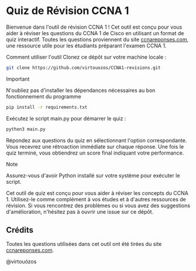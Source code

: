 # Quiz de Révision CCNA 1
Bienvenue dans l'outil de révision CCNA 1 ! Cet outil est conçu pour vous aider à réviser les questions du CCNA 1 de Cisco en utilisant un format de quiz interactif. Toutes les questions proviennent du site [ccnareponses.com](https://ccnareponses.com/), une ressource utile pour les étudiants préparant l'examen CCNA 1.

Comment utiliser l'outil
Clonez ce dépôt sur votre machine locale :

```bash
git clone https://github.com/virtouozos/CCNA1-revisions.git
```

> [!IMPORTANT]
> N'oubliez pas d'installer les dépendances nécessaires au bon fonctionnement du programme
```bash
pip install -r requirements.txt
```

Exécutez le script main.py pour démarrer le quiz :

```bash
python3 main.py
```

Répondez aux questions du quiz en sélectionnant l'option correspondante. Vous recevrez une rétroaction immédiate sur chaque réponse.
Une fois le quiz terminé, vous obtiendrez un score final indiquant votre performance.

> [!NOTE]
> Assurez-vous d'avoir Python installé sur votre système pour exécuter le script.

Cet outil de quiz est conçu pour vous aider à réviser les concepts du CCNA 1. Utilisez-le comme complément à vos études et à d'autres ressources de révision.
Si vous rencontrez des problèmes ou si vous avez des suggestions d'amélioration, n'hésitez pas à ouvrir une issue sur ce dépôt.

## Crédits
Toutes les questions utilisées dans cet outil ont été tirées du site [ccnareponses.com](https://ccnareponses.com/).

@virtouózos
